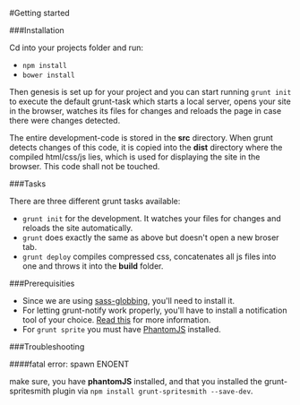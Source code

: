 #Getting started

###Installation

Cd into your projects folder and run:

- `npm install`
- `bower install`

Then genesis is set up for your project and you can start running `grunt init` to execute the default grunt-task which starts a local server, opens your site in the browser, watches its files for changes and reloads the page in case there were changes detected.

The entire development-code is stored in the **src** directory. When grunt detects changes of this code, it is copied into the **dist** directory where the compiled html/css/js lies, which is used for displaying the site in the browser. This code shall not be touched.

###Tasks

There are three different grunt tasks available:
- `grunt init` for the development. It watches your files for changes and reloads the site automatically.
- `grunt` does exactly the same as above but doesn't open a new broser tab.
- `grunt deploy` compiles compressed css, concatenates all js files into one and throws it into the **build** folder.

###Prerequisities

- Since we are using [sass-globbing](https://github.com/chriseppstein/sass-globbing), you'll need to install it.
- For letting grunt-notify work properly, you'll have to install a notification tool of your choice. [Read this](https://github.com/dylang/grunt-notify) for more information.
- For `grunt sprite` you must have [PhantomJS](http://phantomjs.org/) installed.

###Troubleshooting

####fatal error: spawn ENOENT

make sure, you have **phantomJS** installed, and that you installed the grunt-spritesmith plugin via `npm install grunt-spritesmith --save-dev`.